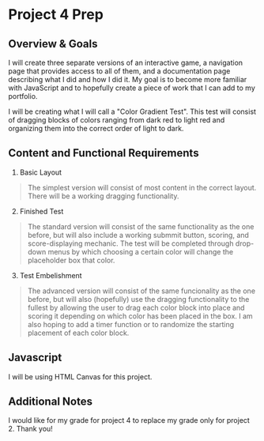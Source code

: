 # Project 4 Prep

## Overview & Goals
I will create three separate versions of an interactive game, a navigation page that provides access to all of them, and a documentation page describing what I did and how I did it. My goal is to become more familiar with JavaScript and to hopefully create a piece of work that I can add to my portfolio.

I will be creating what I will call a "Color Gradient Test". This test will consist of dragging blocks of colors ranging from dark red to light red and organizing them into the correct order of light to dark.

## Content and Functional Requirements
1. Basic Layout
>The simplest version will consist of most content in the correct layout. There will be a working dragging functionality.
2. Finished Test
>The standard version will consist of the same functionality as the one before, but will also include a working submmit button, scoring, and score-displaying mechanic. The test will be completed through drop-down menus by which choosing a certain color will change the placeholder box that color.
3. Test Embelishment
>The advanced version will consist of the same funcionality as the one before, but will also (hopefully) use the dragging functionality to the fullest by allowing the user to drag each color block into place and scoring it depending on which color has been placed in the box. I am also hoping to add a timer function or to randomize the starting placement of each color block.

## Javascript
I will be using HTML Canvas for this project.

## Additional Notes
I would like for my grade for project 4 to replace my grade only for project 2. Thank you!
